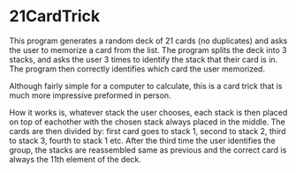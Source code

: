 # 21CardTrick
 
This program generates a random deck of 21 cards (no duplicates) and asks the user to memorize a card from the list.
The program splits the deck into 3 stacks, and asks the user 3 times to identify the stack that their card is in.
The program then correctly identifies which card the user memorized.

Although fairly simple for a computer to calculate, this is a card trick that is much more impressive preformed in person.

How it works is, whatever stack the user chooses, each stack is then placed on top of eachother with the chosen stack always placed in the middle.
The cards are then divided by: first card goes to stack 1, second to stack 2, third to stack 3, fourth to stack 1 etc.
After the third time the user identifies the group, the stacks are reassembled same as previous and the correct card is always the 11th element of the deck.